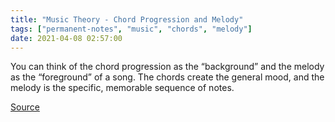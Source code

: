 ```yaml
---
title: "Music Theory - Chord Progression and Melody"
tags: ["permanent-notes", "music", "chords", "melody"]
date: 2021-04-08 02:57:00
---
```


You can think of the chord progression as the “background” and the melody as the “foreground” of a song. The chords create the general mood, and the melody is the specific, memorable sequence of notes.

[Source](http://richdecibels.com/music/#pop-chords)